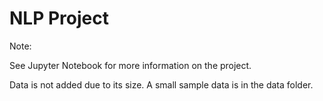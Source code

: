 # NLP Project

Note:

See Jupyter Notebook for more information on the project.

Data is not added due to its size. A small sample data is in the data folder.